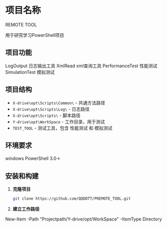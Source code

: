 # 项目名称

REMOTE TOOL

用于研究学习PowerShell项目

## 项目功能

LogOutput 日志输出工具
XmlRead xml查询工具
PerformanceTest 性能测试
SimulationTest 模拟测试

## 项目结构

- `X-drive\opt\Scripts\Common\` - 共通方法路径
- `X-drive\opt\Scripts\Log\` - 日志路径
- `X-drive\opt\Scripts\` - 脚本路径
- `Y-drive\opt\WorkSpace` - 工作目录，用于测试
- `TEST_TOOL` - 测试工具，包含 性能测试 和 模拟测试

## 环境要求

windows
PowerShell 3.0＋

## 安装和构建

1. **克隆项目**

   ```sh
   git clone https://github.com/QQDDTT/PREMOTE_TOOL.git

2. **建立工作路径**

New-Item -Path "Projectpath/Y-drive/opt/WorkSpace" -ItemType Directory
